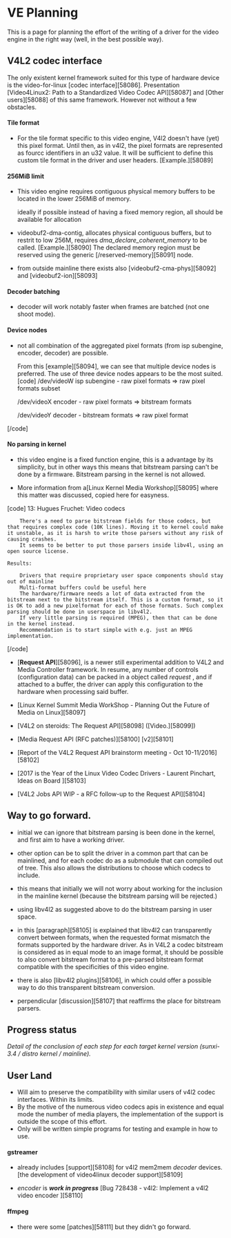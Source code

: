 # VE Planning
This is a page for planning the effort of the writing of a driver for the video engine in the right way (well, in the best possible way). 
  

## V4L2 codec interface
The only existent kernel framework suited for this type of hardware device is the video-for-linux [codec interface][58086]. Presentation [Video4Linux2: Path to a Standardized Video Codec API][58087] and [Other users][58088] of this same framework. 
However not without a few obstacles. 
#### Tile format
  * For the tile format specific to this video engine, V4l2 doesn't have (yet) this pixel format. Until then, as in v4l2, the pixel formats are represented as fourcc identifiers in an u32 value. It will be sufficient to define this custom tile format in the driver and user headers. [Example.][58089]

#### 256MiB limit
  * This video engine requires contiguous physical memory buffers to be located in the lower 256MiB of memory.

    ideally if possible instead of having a fixed memory region, all should be available for allocation 
  * videobuf2-dma-contig, allocates physical contiguous buffers, but to restrit to low 256M, requires _dma_declare_coherent_memory_ to be called. [Example.][58090] The declared memory region must be reserved using the generic [/reserved-memory][58091] node.
  * from outside mainline there exists also [videobuf2-cma-phys][58092] and [videobuf2-ion][58093]

#### Decoder batching
  * decoder will work notably faster when frames are batched (not one shoot mode).

#### Device nodes
  * not all combination of the aggregated pixel formats (from isp subengine, encoder, decoder) are possible.

    From this [example][58094], we can see that multiple device nodes is preferred. The use of three device nodes appears to be the most suited.
[code] 
    /dev/videoW
       isp subengine    -  raw pixel formats => raw pixel formats subset
    
    /dev/videoX
       encoder          -  raw pixel formats => bitstream formats
    
    /dev/videoY
       decoder          -  bitstream formats => raw pixel format
    
[/code]
#### No parsing in kernel
  * this video engine is a fixed function engine, this is a advantage by its simplicity, but in other ways this means that bitstream parsing can't be done by a firmware. Bitstream parsing in the kernel is not allowed.

    
  * More information from a[Linux Kernel Media Workshop][58095] where this matter was discussed, copied here for easyness.

[code] 
    13: Hugues Fruchet: Video codecs
    
        There's a need to parse bitstream fields for those codecs, but that requires complex code (10K lines). Moving it to kernel could make it unstable, as it is harsh to write those parsers without any risk of causing crashes.
        It seems to be better to put those parsers inside libv4l, using an open source license.
    
    Results:
    
        Drivers that require proprietary user space components should stay out of mainline
        Multi-format buffers could be useful here
        The hardware/firmware needs a lot of data extracted from the bitstream next to the bitstream itself. This is a custom format, so it is OK to add a new pixelformat for each of those formats. Such complex parsing should be done in userspace in libv4l2.
        If very little parsing is required (MPEG), then that can be done in the kernel instead.
        Recommendation is to start simple with e.g. just an MPEG implementation.
    
[/code]
    
  * [**Request API**][58096], is a newer still experimental addition to V4L2 and Media Controller framework. In resume, any number of controls (configuration data) can be packed in a object called _request_ , and if attached to a buffer, the driver can apply this configuration to the hardware when processing said buffer.

    
  * [Linux Kernel Summit Media WorkShop - Planning Out the Future of Media on Linux][58097]
  * [V4L2 on steroids: The Request API][58098] ([Video.][58099])
  * [Media Request API (RFC patches)][58100] [v2][58101]
  * [Report of the V4L2 Request API brainstorm meeting - Oct 10-11/2016][58102]
  * [2017 is the Year of the Linux Video Codec Drivers - Laurent Pinchart, Ideas on Board ][58103]
  * [V4L2 Jobs API WIP - a RFC follow-up to the Request API][58104]

## Way to go forward.
  * initial we can ignore that bitstream parsing is been done in the kernel, and first aim to have a working driver.

    
  * other option can be to split the driver in a common part that can be mainlined, and for each codec do as a submodule that can compiled out of tree. This also allows the distributions to choose which codecs to include.

  * this means that initially we will not worry about working for the inclusion in the mainline kernel (because the bitstream parsing will be rejected.)
  * using libv4l2 as suggested above to do the bitstream parsing in user space.

    
  * in this [paragraph][58105] is explained that libv4l2 can transparently convert between formats, when the requested format mismatch the formats supported by the hardware driver. As in V4L2 a codec bitstream is considered as in equal mode to an image format, it should be possible to also convert bitstream format to a pre-parsed bitstream format compatible with the specificities of this video engine.
  * there is also [libv4l2 plugins][58106], in which could offer a possible way to do this transparent bitstream conversion.
  * perpendicular [discussion][58107] that reaffirms the place for bitstream parsers.

## Progress status
_Detail of the conclusion of each step for each target kernel version (sunxi-3.4 / distro kernel / mainline)._
## User Land
  * Will aim to preserve the compatibility with similar users of v4l2 codec interfaces. Within its limits.
  * By the motive of the numerous video codecs apis in existence and equal mode the number of media players, the implementation of the support is outside the scope of this effort.
  * Only will be written simple programs for testing and example in how to use.

#### gstreamer
  * already includes [support][58108] for v4l2 mem2mem _decoder_ devices. [the development of video4linux decoder support][58109]

  * _encoder_ is _**work in progress**_ [Bug 728438 - v4l2: Implement a v4l2 video encoder ][58110]

#### ffmpeg
  * there were some [patches][58111] but they didn't go forward.

